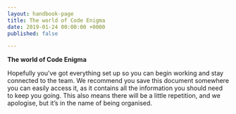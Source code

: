 ```yaml
---
layout: handbook-page
title: The world of Code Enigma
date: 2019-01-24 00:00:00 +0000
published: false

---
```

**The world of Code Enigma**

Hopefully you’ve got everything set up so you can begin working and stay connected to the team. We recommend you save this document somewhere you can easily access it, as it contains all the information you should need to keep you going. This also means there will be a little repetition, and we apologise, but it’s in the name of being organised.